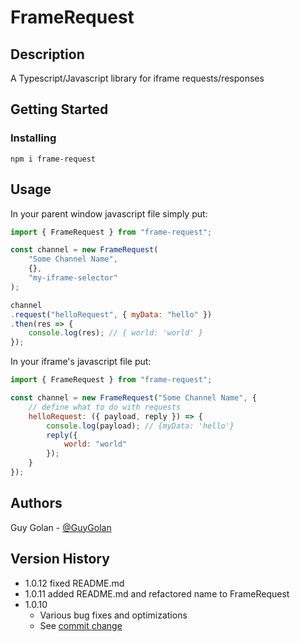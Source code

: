 # FrameRequest

## Description

A Typescript/Javascript library for iframe requests/responses

## Getting Started

### Installing

```
npm i frame-request
```

## Usage

In your parent window javascript file simply put:

```javascript
import { FrameRequest } from "frame-request";

const channel = new FrameRequest(
    "Some Channel Name", 
    {}, 
    "my-iframe-selector"
);

channel
.request("helloRequest", { myData: "hello" })
.then(res => {
    console.log(res); // { world: 'world' }
});
```

In your iframe's javascript file put:

```javascript
import { FrameRequest } from "frame-request";

const channel = new FrameRequest("Some Channel Name", {
    // define what to do with requests
    helloRequest: ({ payload, reply }) => {
        console.log(payload); // {myData: 'hello'}
        reply({
            world: "world"
        });
    }
});
```

## Authors

Guy Golan - [@GuyGolan](https://www.linkedin.com/in/guy-golan-351312a6)

## Version History
-   1.0.12 fixed README.md
-   1.0.11 added README.md and refactored name to FrameRequest
-   1.0.10
    -   Various bug fixes and optimizations
    -   See [commit change](https://github.com/guygolanIL/FrameRequest/commits/master)
